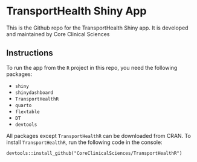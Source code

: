 # TransportHealth Shiny App

This is the Github repo for the TransportHealth Shiny app. It is developed and maintained by Core Clinical Sciences

## Instructions

To run the app from the `R` project in this repo, you need the following packages:

- `shiny`
- `shinydashboard`
- `TransportHealthR`
- `quarto`
- `flextable`
- `DT`
- `devtools`

All packages except `TransportHealthR` can be downloaded from CRAN. To install `TransportHealthR`, run the following code in the console:

`devtools::install_github("CoreClinicalSciences/TransportHealthR")`
